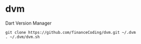 dvm
===

Dart Version Manager

```
git clone https://github.com/financeCoding/dvm.git ~/.dvm
. ~/.dvm/dvm.sh
```